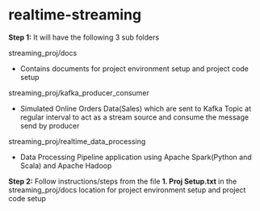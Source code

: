 # realtime-streaming

**Step 1:** It will have the following 3 sub folders

streaming_proj/docs
- Contains documents for project environment setup and project code setup

streaming_proj/kafka_producer_consumer
- Simulated Online Orders Data(Sales) which are sent to Kafka Topic at regular interval to act as a stream source and consume the message send by producer

streaming_proj/realtime_data_processing
- Data Processing Pipeline application using Apache Spark(Python and Scala) and Apache Hadoop

**Step 2:** Follow instructions/steps from the file **1. Proj Setup.txt** in the streaming_proj/docs location for project environment setup and project code setup 
